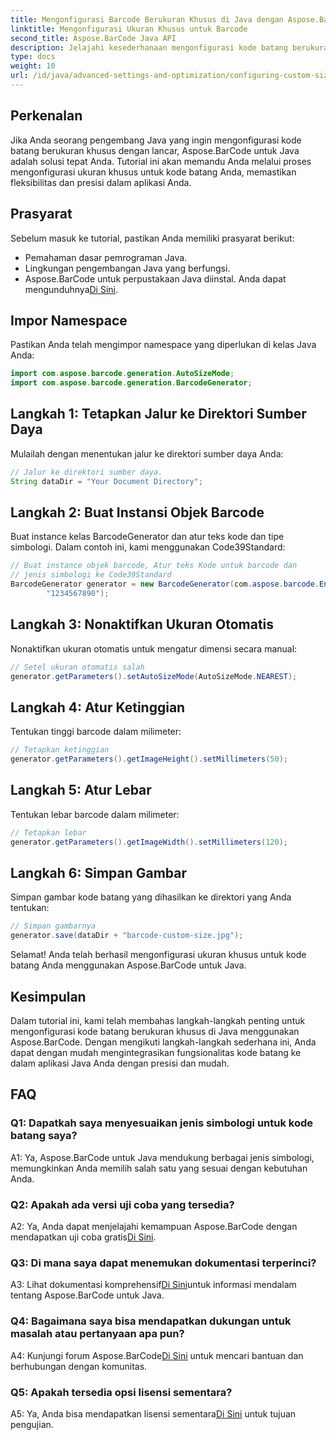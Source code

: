 ```yaml
---
title: Mengonfigurasi Barcode Berukuran Khusus di Java dengan Aspose.BarCode
linktitle: Mengonfigurasi Ukuran Khusus untuk Barcode
second_title: Aspose.BarCode Java API
description: Jelajahi kesederhanaan mengonfigurasi kode batang berukuran khusus di Java dengan Aspose.BarCode. Ikuti tutorial langkah demi langkah kami untuk konfigurasi yang tepat.
type: docs
weight: 10
url: /id/java/advanced-settings-and-optimization/configuring-custom-size-barcode/
---
```

## Perkenalan

Jika Anda seorang pengembang Java yang ingin mengonfigurasi kode batang berukuran khusus dengan lancar, Aspose.BarCode untuk Java adalah solusi tepat Anda. Tutorial ini akan memandu Anda melalui proses mengonfigurasi ukuran khusus untuk kode batang Anda, memastikan fleksibilitas dan presisi dalam aplikasi Anda.

## Prasyarat

Sebelum masuk ke tutorial, pastikan Anda memiliki prasyarat berikut:

- Pemahaman dasar pemrograman Java.
- Lingkungan pengembangan Java yang berfungsi.
-  Aspose.BarCode untuk perpustakaan Java diinstal. Anda dapat mengunduhnya[Di Sini](https://releases.aspose.com/barcode/java/).

## Impor Namespace

Pastikan Anda telah mengimpor namespace yang diperlukan di kelas Java Anda:

```java
import com.aspose.barcode.generation.AutoSizeMode;
import com.aspose.barcode.generation.BarcodeGenerator;

```

## Langkah 1: Tetapkan Jalur ke Direktori Sumber Daya

Mulailah dengan menentukan jalur ke direktori sumber daya Anda:

```java
// Jalur ke direktori sumber daya.
String dataDir = "Your Document Directory";
```

## Langkah 2: Buat Instansi Objek Barcode

Buat instance kelas BarcodeGenerator dan atur teks kode dan tipe simbologi. Dalam contoh ini, kami menggunakan Code39Standard:

```java
// Buat instance objek barcode, Atur teks Kode untuk barcode dan
// jenis simbologi ke Code39Standard
BarcodeGenerator generator = new BarcodeGenerator(com.aspose.barcode.EncodeTypes.CODE_39_STANDARD,
		"1234567890");
```

## Langkah 3: Nonaktifkan Ukuran Otomatis

Nonaktifkan ukuran otomatis untuk mengatur dimensi secara manual:

```java
// Setel ukuran otomatis salah
generator.getParameters().setAutoSizeMode(AutoSizeMode.NEAREST);
```

## Langkah 4: Atur Ketinggian

Tentukan tinggi barcode dalam milimeter:

```java
// Tetapkan ketinggian
generator.getParameters().getImageHeight().setMillimeters(50);
```

## Langkah 5: Atur Lebar

Tentukan lebar barcode dalam milimeter:

```java
// Tetapkan lebar
generator.getParameters().getImageWidth().setMillimeters(120);
```

## Langkah 6: Simpan Gambar

Simpan gambar kode batang yang dihasilkan ke direktori yang Anda tentukan:

```java
// Simpan gambarnya
generator.save(dataDir + "barcode-custom-size.jpg");
```

Selamat! Anda telah berhasil mengonfigurasi ukuran khusus untuk kode batang Anda menggunakan Aspose.BarCode untuk Java.

## Kesimpulan

Dalam tutorial ini, kami telah membahas langkah-langkah penting untuk mengonfigurasi kode batang berukuran khusus di Java menggunakan Aspose.BarCode. Dengan mengikuti langkah-langkah sederhana ini, Anda dapat dengan mudah mengintegrasikan fungsionalitas kode batang ke dalam aplikasi Java Anda dengan presisi dan mudah.

## FAQ

### Q1: Dapatkah saya menyesuaikan jenis simbologi untuk kode batang saya?

A1: Ya, Aspose.BarCode untuk Java mendukung berbagai jenis simbologi, memungkinkan Anda memilih salah satu yang sesuai dengan kebutuhan Anda.

### Q2: Apakah ada versi uji coba yang tersedia?

 A2: Ya, Anda dapat menjelajahi kemampuan Aspose.BarCode dengan mendapatkan uji coba gratis[Di Sini](https://releases.aspose.com/).

### Q3: Di mana saya dapat menemukan dokumentasi terperinci?

 A3: Lihat dokumentasi komprehensif[Di Sini](https://reference.aspose.com/barcode/java/)untuk informasi mendalam tentang Aspose.BarCode untuk Java.

### Q4: Bagaimana saya bisa mendapatkan dukungan untuk masalah atau pertanyaan apa pun?

 A4: Kunjungi forum Aspose.BarCode[Di Sini](https://forum.aspose.com/c/barcode/13) untuk mencari bantuan dan berhubungan dengan komunitas.

### Q5: Apakah tersedia opsi lisensi sementara?

 A5: Ya, Anda bisa mendapatkan lisensi sementara[Di Sini](https://purchase.aspose.com/temporary-license/) untuk tujuan pengujian.